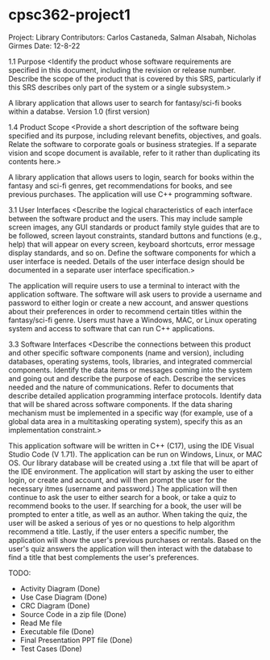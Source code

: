 # cpsc362-project1
Project: Library
Contributors: Carlos Castaneda, Salman Alsabah, Nicholas Girmes
Date: 12-8-22

1.1 Purpose 
<Identify the product whose software requirements are specified in this document, including the 
revision or release number. Describe the scope of the product that is covered by this SRS, 
particularly if this SRS describes only part of the system or a single subsystem.>

A library application that allows user to search for fantasy/sci-fi books within a databse. Version 1.0 (first version) 


1.4 Product Scope
<Provide a short description of the software being specified and its purpose, including relevant 
benefits, objectives, and goals. Relate the software to corporate goals or business strategies. If a 
separate vision and scope document is available, refer to it rather than duplicating its contents 
here.>

A library application that allows users to login, search for books within the fantasy and sci-fi genres, get recommendations for books, and see previous purchases. The application will use C++ programming software.

3.1 User Interfaces
<Describe the logical characteristics of each interface between the software product and the users. 
This may include sample screen images, any GUI standards or product family style guides that are 
to be followed, screen layout constraints, standard buttons and functions (e.g., help) that will 
appear on every screen, keyboard shortcuts, error message display standards, and so on. Define 
the software components for which a user interface is needed. Details of the user interface design 
should be documented in a separate user interface specification.>

The application will require users to use a terminal to interact with the application software. The software will ask users to provide a username and password to either login or create a new account, and answer questions about their preferences in order to recommend certain titles within the fantasy/sci-fi genre. Users must have a Windows, MAC, or Linux operating system and access to software that can run C++ applications. 
  
 3.3 Software Interfaces
<Describe the connections between this product and other specific software components (name 
and version), including databases, operating systems, tools, libraries, and integrated commercial 
components. Identify the data items or messages coming into the system and going out and 
describe the purpose of each. Describe the services needed and the nature of communications. 
Refer to documents that describe detailed application programming interface protocols. Identify 
data that will be shared across software components. If the data sharing mechanism must be 
implemented in a specific way (for example, use of a global data area in a multitasking operating 
system), specify this as an implementation constraint.>

This application software will be written in C++ (C17), using the IDE Visual Studio Code (V 1.71). The application can be run on Windows, Linux, or MAC OS. Our library database will be created using a .txt file that will be apart of the IDE environment. The application will start by asking the user to either login, or create and account, and will then prompt the user for the necessary itmes (username and password.) The application will then continue to ask the user to either search for a book, or take a quiz to recommend books to the user. If searching for a book, the user will be prompted to enter a title, as well as an author. When taking the quiz, the user will be asked a serious of yes or no questions to help algorithm recommend a title. Lastly, if the user enters a specific number, the application will show the user's previous purchases or rentals. Based on the user's quiz answers the application will then interact with the database to find a title that best complements the user's preferences. 

  TODO:
- Activity Diagram (Done)
- Use Case Diagram (Done)
- CRC Diagram      (Done)
- Source Code in a zip file (Done)
- Read Me file 
- Executable file  (Done)
- Final Presentation PPT file (Done)
- Test Cases (Done)

